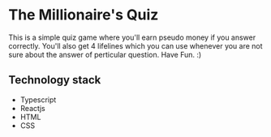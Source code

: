 # The Millionaire's Quiz

This is a simple quiz game where you'll earn pseudo money if you answer correctly. You'll also get 4 lifelines which you can use whenever you are not sure about the answer of perticular question.
Have Fun. :)

## Technology stack

- Typescript
- Reactjs
- HTML
- CSS
